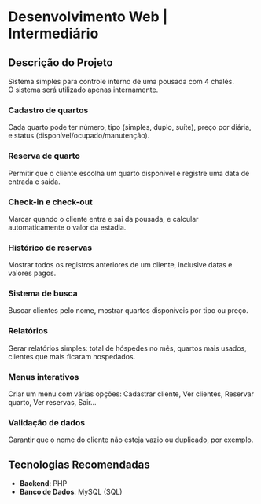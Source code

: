 # Desenvolvimento Web | Intermediário

## Descrição do Projeto

Sistema simples para controle interno de uma pousada com 4 chalés.  
O sistema será utilizado apenas internamente.

### Cadastro de quartos
Cada quarto pode ter número, tipo (simples, duplo, suíte), preço por diária, e status (disponível/ocupado/manutenção).

### Reserva de quarto
Permitir que o cliente escolha um quarto disponível e registre uma data de entrada e saída.

### Check-in e check-out
Marcar quando o cliente entra e sai da pousada, e calcular automaticamente o valor da estadia.

### Histórico de reservas
Mostrar todos os registros anteriores de um cliente, inclusive datas e valores pagos.

### Sistema de busca
Buscar clientes pelo nome, mostrar quartos disponíveis por tipo ou preço.

### Relatórios
Gerar relatórios simples: total de hóspedes no mês, quartos mais usados, clientes que mais ficaram hospedados.

### Menus interativos
Criar um menu com várias opções: Cadastrar cliente, Ver clientes, Reservar quarto, Ver reservas, Sair...

### Validação de dados
Garantir que o nome do cliente não esteja vazio ou duplicado, por exemplo.

## Tecnologias Recomendadas

- **Backend**: PHP  
- **Banco de Dados**: MySQL (SQL)